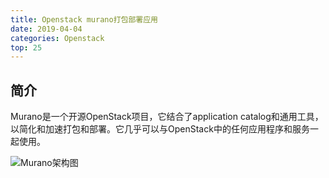 ```yaml
---
title: Openstack murano打包部署应用
date: 2019-04-04
categories: Openstack
top: 25
---
```


## 简介

Murano是一个开源OpenStack项目，它结合了application catalog和通用工具，以简化和加速打包和部署。它几乎可以与OpenStack中的任何应用程序和服务一起使用。

![Murano架构图](https://github.com/freshchen/freshchen.github.io/blob/master/images/post/murano.png?raw=true)


